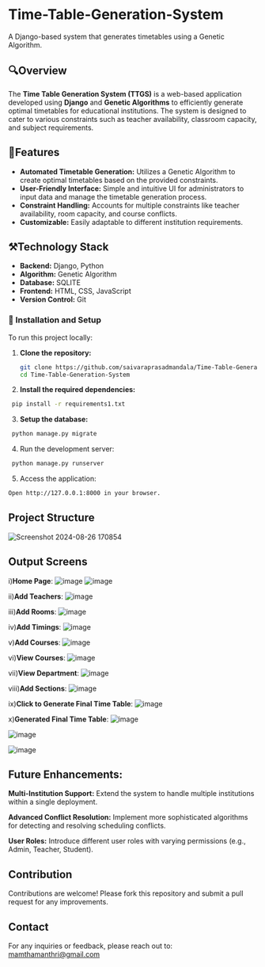 # Time-Table-Generation-System

A Django-based system that generates timetables using a Genetic Algorithm.

## 🔍Overview
The **Time Table Generation System (TTGS)** is a web-based application developed using **Django** and **Genetic Algorithms** to efficiently generate optimal timetables for educational institutions. The system is designed to cater to various constraints such as teacher availability, classroom capacity, and subject requirements.


## 🌟Features

- **Automated Timetable Generation:** Utilizes a Genetic Algorithm to create optimal timetables based on the provided constraints.
- **User-Friendly Interface:** Simple and intuitive UI for administrators to input data and manage the timetable generation process.
- **Constraint Handling:** Accounts for multiple constraints like teacher availability, room capacity, and course conflicts.
- **Customizable:** Easily adaptable to different institution requirements.


## ⚒️Technology Stack

- **Backend:** Django, Python
- **Algorithm:** Genetic Algorithm
- **Database:** SQLITE
- **Frontend:** HTML, CSS, JavaScript
- **Version Control:** Git


### 🚀 Installation and Setup

To run this project locally:

1. **Clone the repository:**
   ```bash
   git clone https://github.com/saivaraprasadmandala/Time-Table-Generation-System.git
   cd Time-Table-Generation-System
   ```
3. **Install the required dependencies:**
```bash
 pip install -r requirements1.txt
```
3. **Setup the database:**
```bash
 python manage.py migrate
```
4. Run the development server:
```bash
 python manage.py runserver
```
5. Access the application:
```bash
Open http://127.0.0.1:8000 in your browser.
```

## **Project Structure**

![Screenshot 2024-08-26 170854](https://github.com/user-attachments/assets/d4a34c86-e6c7-4703-9698-ace3d775207d)


## **Output Screens**

i)**Home Page**:
![image](https://github.com/user-attachments/assets/f1d91aca-bb05-45e1-8b30-826da5ff4ca7)
![image](https://github.com/user-attachments/assets/2c93fd19-b9a1-461b-a147-4b64a45b0476)

ii)**Add Teachers**:
![image](https://github.com/user-attachments/assets/52b71802-948b-4b36-9730-78cefc399d74)

iii)**Add Rooms**:
![image](https://github.com/user-attachments/assets/58d0bbaa-ab8f-4869-bc3d-695a1653791b)

iv)**Add Timings**:
![image](https://github.com/user-attachments/assets/a8f72a09-3eb8-42bb-a1fa-a8c7603aba7d)

v)**Add Courses**:
![image](https://github.com/user-attachments/assets/63d797ab-4213-484e-831a-cd46eacc755c)

vi)**View Courses**:
![image](https://github.com/user-attachments/assets/24739e6e-e359-41c4-98cc-652ffd8321be)

vii)**View Department**:
![image](https://github.com/user-attachments/assets/4d01bec6-7d5b-4907-ba95-f7fc33228bda)

viii)**Add Sections**:
![image](https://github.com/user-attachments/assets/78b27b26-3dba-4e93-add0-9d074dca953c)

ix)**Click to Generate Final Time Table**:
![image](https://github.com/user-attachments/assets/877798c4-f9bd-4fc8-a020-2d3105a5caa8)

x)**Generated Final Time Table**:
![image](https://github.com/user-attachments/assets/77c46e8c-01fa-4526-822b-ec03851b5021)

![image](https://github.com/user-attachments/assets/b971588e-c2df-4e86-96aa-9879f8632530)

![image](https://github.com/user-attachments/assets/c25cc87d-aed2-4fc1-87aa-15d63750f2aa)


## **Future Enhancements**:

**Multi-Institution Support:** Extend the system to handle multiple institutions within a single deployment.

**Advanced Conflict Resolution:** Implement more sophisticated algorithms for detecting and resolving scheduling conflicts.

**User Roles:** Introduce different user roles with varying permissions (e.g., Admin, Teacher, Student).

## **Contribution**

Contributions are welcome! Please fork this repository and submit a pull request for any improvements.

## **Contact**
For any inquiries or feedback, please reach out to: mamthamanthri@gmail.com